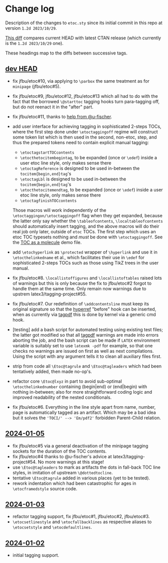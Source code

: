 # Change log

Description of the changes to `etoc.sty` since its initial commit in this repo at version `1.2d 2023/10/29`.

[This diff](https://github.com/jfbu/etoc/compare/1.2d-2023-10-29...HEAD) compares current HEAD with latest CTAN release (which currently is the `1.2d 2023/10/29` one).

These headings map to the diffs between successive tags.

## [dev HEAD]

- fix jfbu/etoc#10, via applying to `\parbox` the same treatment as for `minipage` (jfbu/etoc#5).
- fix jfbu/etoc#9, jfbu/etoc#12, jfbu/etoc#13 which all had to do with the fact that the borrowed `\@starttoc` tagging hooks turn para-tagging off, but do not reenact it in the "after" part.
- fix jfbu/etoc#11, thanks to [help from @u-fischer](https://github.com/jfbu/etoc/issues/11#issuecomment-1888089994).
- add user interface for achieving tagging in sophisticated 2-steps TOCs, where the first step done under `\etoctaggingoff` regime will construct some token list which is then used in the second, non-etoc, step, and thus the prepared tokens need to contain explicit manual tagging:
  - `\etoctagstartTOCcontents`
  - `\etocthetocitembegintag`, to be expanded (once or `\edef`) inside a user etoc line style, only makes sense there
  - `\etoctagReference` is designed to be used in-between the `tocitem{begin,end}tag`'s
  - `\etoctagLbl` is designed to be used in-between the `tocitem{begin,end}tag`'s
  - `\etocthetocitemendtag`, to be expanded (once or `\edef`) inside a user etoc line style, only makes sense there
  - `\etoctagfinishTOCcontents`

  Those macros will work independently of the `\etoctaggingon/\etoctaggingoff` flag when they get expanded, because the latter only say whether the `\tableofcontents`, `\localtableofcontents` should automatically insert tagging, and the above macros will do their real job only later, outside of `etoc` TOCs.  The first step which uses an etoc TOC typesets nothing and *must* be done with `\etoctaggingoff`.  See the [TOC as a molecule](/issuetesting/test_tagging_toc_as_molecule.tex) demo file.
- add `\etochyperlink` as `\protected` wrapper of `\hyperlink` and use it in `\etocthelinkedname` et al., which facilitates their use in `\edef` for sophisticated 2-steps TOCs such as those using TikZ trees in the user manual.
- fix jfbu/etoc#8.  `\locallistoffigures` and `\locallistoftables` raised lots of warnings but this is only because the fix to jfbu/etoc#2 forgot to handle them at the same time.  Only remain now warnings due to upstrem latex3/tagging-project#55.
- fix jfbu/etoc#7.  Our redefinition of `\addcontentsline` must keep its original signature so that the [hyperref](https://github.com/latex3/hyperref) "before" hook can be inserted, when as currently via [tagpdf](https://github.com/latex3/tagpdf) this is done by kernel via a generic cmd hook.
- [testing] add a bash script for automated testing using existing test files; the latter got modified so that all [tagpdf](https://github.com/latex3/tagpdf) warnings are made into errors aborting the job, and the bash script can be made if `LATEX` environment variable is suitably set to use `latexmk -pdf` for example, so that one checks no warnings are issued on first as well as next compilations.  Using the script with any argument tells it to clean all auxiliary files first.
- strip from code all `\Etoc@tagrule` and `\Etoc@tagleaders` which had been tentatively added, then made no-op's.
- refactor core `\Etoc@lxyz` in part to avoid sub-optimal `\etocthelinkednumber` containing (begin|end) or (end|begin) with nothing in-between; also for more straightforward coding logic and improved readability of the nested conditionals.
- fix jfbu/etoc#6.  Everything in the line style apart from name, number, page is automatically tagged as an artifact.  Which may be a bad idea but it solves the `'TOCI/' --> 'Em/pdf2'` forbidden Parent-Child relation.

## [2024-01-05]

- fix jfbu/etoc#5 via a general deactivation of the minipage tagging sockets for the duration of the TOC contents.
- fix jfbu/etoc#4 thanks to @u-fischer's advice at latex3/tagging-project#54.  No more warnings at this stage!
- use `\Etoc@tagleaders` to mark as artifacts the dots in fall-back TOC line styles, in imitation of upstream `\@dottedtocline`.
- tentative `\Etoc@tagrule` added in various places (yet to be tested).
- rework indentation which had been catastrophic for ages in `\etocframedstyle` source code.

## [2024-01-03]

- refactor tagging support, fix jfbu/etoc#1, jfbu/etoc#2, jfbu/etoc#3.
- `\etocsetlinestyle` and `\etocfallbacklines` as respective aliases to `\etocsetstyle` and `\etocdefaultlines`.

## [2024-01-02]

- initial tagging support.


[dev HEAD]: https://github.com/jfbu/etoc/compare/2024-01-05...HEAD
[2024-01-05]: https://github.com/jfbu/etoc/compare/2024-01-03...2024-01-05
[2024-01-03]: https://github.com/jfbu/etoc/compare/2024-01-02...2024-01-03
[2024-01-02]: https://github.com/jfbu/etoc/compare/1.2d-2023-10-29...2024-01-02
